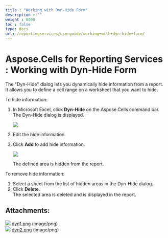 ```yaml
---
title : "Working with Dyn-Hide Form" 
description : "" 
weight : 8090 
toc : false
type: docs
url: /reportingservices/userguide/working+with+dyn-hide+form/
---
```


# Aspose.Cells for Reporting Services : Working with Dyn-Hide Form


The "Dyn-Hide" dialog lets you dynamically hide information from a report. It allows you to define a cell range on a worksheet that you want to hide.

To hide information:

1.  In Microsoft Excel, click **Dyn-Hide** on the Aspose.Cells command bar.  
    The Dyn-Hide dialog is displayed.  
      
    ![](https://docs2.aspose.com/cells/reportingservices/attachments/6094977/6193203.png)  
      
    
2.  Edit the hide information.
3.  Click **Add** to add hide information.  
      
    ![](https://docs2.aspose.com/cells/reportingservices/attachments/6094977/6193206.png)  
      
    The defined area is hidden from the report.

To remove hide information:

1.  Select a sheet from the list of hidden areas in the Dyn-Hide dialog.
2.  Click **Delete**.  
    The selected area is deleted and is displayed in the report.

## Attachments:

![](https://docs2.aspose.com/cells/reportingservices/images/icons/bullet_blue.gif) [dyn1.png](https://docs2.aspose.com/cells/reportingservices/attachments/6094977/6193203.png) (image/png)  
![](https://docs2.aspose.com/cells/reportingservices/images/icons/bullet_blue.gif) [dyn2.png](https://docs2.aspose.com/cells/reportingservices/attachments/6094977/6193206.png) (image/png)  

